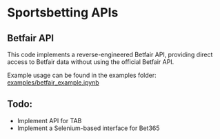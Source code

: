 # Sportsbetting APIs

## Betfair API
This code implements a reverse-engineered Betfair API, providing direct access to Betfair data without using the official Betfair API.

Example usage can be found in the examples folder: [examples/betfair_example.ipynb](examples/betfair_example.ipynb)


## Todo:
- Implement API for TAB
- Implement a Selenium-based interface for Bet365

